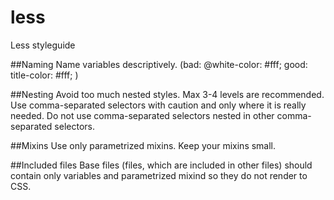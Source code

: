 # less
Less styleguide

##Naming
Name variables descriptively. (bad: @white-color: #fff; good: title-color: #fff; )

##Nesting
Avoid too much nested styles. Max 3-4 levels are recommended.
Use comma-separated selectors with caution and only where it is really needed. Do not use comma-separated selectors nested in other comma-separated selectors.

##Mixins
Use only parametrized mixins. Keep your mixins small.

##Included files
Base files (files, which are included in other files) should contain only variables and parametrized mixind so they do not render to CSS.
